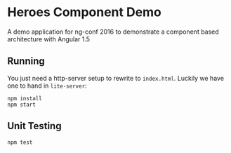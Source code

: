 # Heroes Component Demo

A demo application for ng-conf 2016 to demonstrate a component based architecture with Angular 1.5

## Running

You just need a http-server setup to rewrite to `index.html`.
Luckily we have one to hand in `lite-server`:

```
npm install
npm start
```

## Unit Testing

```
npm test
```